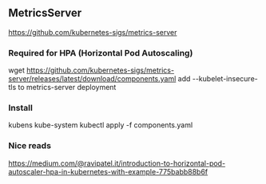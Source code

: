 ## MetricsServer
https://github.com/kubernetes-sigs/metrics-server

### Required for HPA (Horizontal Pod Autoscaling)
wget https://github.com/kubernetes-sigs/metrics-server/releases/latest/download/components.yaml
add --kubelet-insecure-tls to metrics-server deployment

### Install
kubens kube-system
kubectl apply -f components.yaml

### Nice reads
https://medium.com/@ravipatel.it/introduction-to-horizontal-pod-autoscaler-hpa-in-kubernetes-with-example-775babb88b6f
